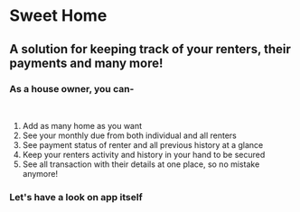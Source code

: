 # Sweet Home

## A solution for keeping track of your renters, their payments and many more! 

<h3> As a house owner, you can-</h2><br>

<!-- As a house owner, you can-  <br> -->
1. Add as many home as you want 
2. See your monthly due from both individual and all renters
3. See payment status of renter and all previous history at a glance
4. Keep your renters activity and history in your hand to be secured  
5. See all transaction with their details at one place, so no mistake anymore!  

<h3>Let's have a look on app itself</h2><br>
